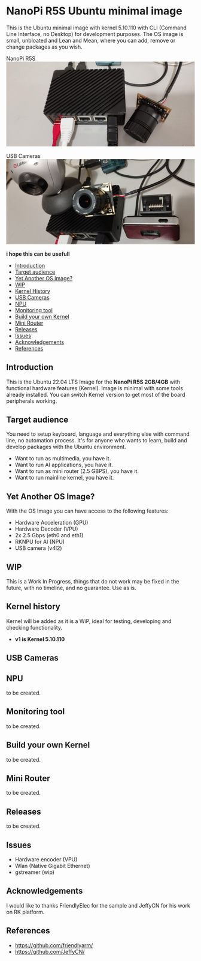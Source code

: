 # NanoPi R5S Ubuntu minimal image

This is the Ubuntu minimal image with kernel 5.10.110 with CLI (Command Line Interface, no Desktop) for development purposes.
The OS image is small, unbloated and Lean and Mean, where you can add, remove or change packages as you wish.

NanoPi R5S
![NanoPi R5S](https://raw.githubusercontent.com/avafinger/nanopi-r5s-ubuntu-base-minimal/main/nanopi-r5s.jpg)

USB Cameras
![NanoPi R5S - USB Cameras](https://raw.githubusercontent.com/avafinger/nanopi-r5s-ubuntu-base-minimal/main/nanopi-r5s-cameras.jpg)

**i hope this can be usefull**

* [Introduction](#introduction)
* [Target audience](#target-audience)
* [Yet Another OS Image?](#yet-another-os-image)
* [WIP](#wip)
* [Kernel History](#kernel-history)
* [USB Cameras](#cameras)
* [NPU](#npu)
* [Monitoring tool](#monitoring-tool)
* [Build your own Kernel](#build-kernel)
* [Mini Router](#mini-router)
* [Releases](#releases)
* [Issues](#issues)
* [Acknowledgements](#acknowledgements)
* [References](#references)

## Introduction

This is the Ubuntu 22.04 LTS Image for the **NanoPi R5S 2GB/4GB** with functional hardware features (Kernel).
Image is minimal with some tools already installed. You can switch Kernel version to get most of the board peripherals working. 


## Target audience

You need to setup keyboard, language and everything else with command line, no automation process.
It's for anyone who wants to learn, build and develop packages with the Ubuntu environment. 

- Want to run as multimedia, you have it. 
- Want to run AI applications, you have it. 
- Want to run as mini router (2.5 GBPS), you have it.
- Want to run mainline kernel, you have it.


## Yet Another OS Image?

With the OS Image you can have access to the following features:

* Hardware Acceleration (GPU)
* Hardware Decoder (VPU)
* 2x 2.5 Gbps (eth0 and eth1)
* RKNPU for AI (NPU)
* USB camera (v4l2)

## WIP

This is a Work In Progress, things that do not work may be fixed in the future, with no timeline, and no guarantee. Use as is.

## Kernel history

Kernel will be added as it is a WiP, ideal for testing, developing and checking functionality.

* **v1 is Kernel 5.10.110**

## USB Cameras


## NPU

to be created.

## Monitoring tool

to be created.

## Build your own Kernel

to be created.

## Mini Router

to be created.


## Releases

to be created.

## Issues

* Hardware encoder (VPU)
* Wlan (Native Gigabit Ethernet)
* gstreamer (wip)


## Acknowledgements

I would like to thanks FriendlyElec for the sample and JeffyCN for his work on RK platform.

## References

* https://github.com/friendlyarm/
* https://github.com/JeffyCN/
